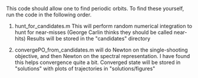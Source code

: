 This code should allow one to find periodic orbits. To find these yourself, run the code in the following order.


1. hunt_for_candidates.m 
   This will perform random numerical integration to hunt for near-misses (George Carlin thinks they should be called near-hits)
   Results will be stored in the "candidates" directory

2. convergePO_from_candidates.m will do Newton on the single-shooting objective, and then Newton on the spectral representation. I have found this helps convergence quite a bit.
   Converged state will be stored in "solutions" with plots of trajectories in "solutions/figures"


